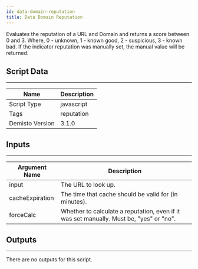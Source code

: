 ```yaml
---
id: data-domain-reputation
title: Data Domain Reputation
---
```


Evaluates the reputation of a URL and Domain and returns a score between 0 and 3. Where, 0 - unknown, 1 - known good, 2 - suspicious, 3 - known bad. If the indicator reputation was manually set, the manual value will be returned.

## Script Data
---

| **Name** | **Description** |
| --- | --- |
| Script Type | javascript |
| Tags | reputation |
| Demisto Version | 3.1.0 |

## Inputs
---

| **Argument Name** | **Description** |
| --- | --- |
| input | The URL to look up. |
| cacheExpiration | The time that cache should be valid for (in minutes). |
| forceCalc | Whether to calculate a reputation, even if it was set manually. Must be, "yes" or "no". |

## Outputs
---
There are no outputs for this script.
